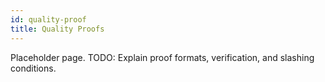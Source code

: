 ```yaml
---
id: quality-proof
title: Quality Proofs
---
```


Placeholder page. TODO: Explain proof formats, verification, and slashing conditions.

